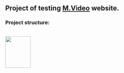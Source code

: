 ## Project of testing <a href = "https://www.mvideo.ru/" target="_blank">M.Video</a> website.
### Project structure:






<br><img src="https://i.pinimg.com/564x/ff/cd/a1/ffcda1ddf83fe41924b1481d0ad1ccee.jpg" width="80" height="100">
